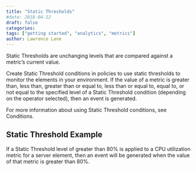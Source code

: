 ```yaml
---
title: "Static Thresholds"
#date: 2018-04-12
draft: false
categories:
tags: ["getting started", "analytics", "metrics"]
author: Lawrence Lane
---
```

Static Thresholds are unchanging levels that are compared against a metric’s current value.

Create Static Threshold conditions in policies to use static thresholds to monitor the elements in your environment. If the value of a metric is greater than, less than, greater than or equal to, less than or equal to, equal to, or not equal to the specified level of a Static Threshold condition (depending on the operator selected), then an event is generated.

For more information about using Static Threshold conditions, see Conditions.

## Static Threshold Example

If a Static Threshold level of greater than 80% is applied to a CPU utilization metric for a server element, then an event will be generated when the value of that metric is greater than 80%.
